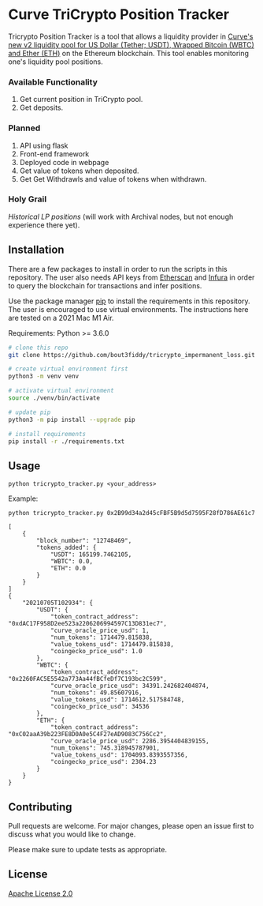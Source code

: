 
# Curve TriCrypto Position Tracker

Tricrypto Position Tracker is a tool that allows a liquidity provider in [Curve's new v2 liquidity pool for US Dollar (Tether; USDT), Wrapped Bitcoin (WBTC) and Ether (ETH)](https://curve.fi/tricrypto) on the Ethereum blockchain. This tool enables monitoring one's liquidity pool positions.

### Available Functionality
1. Get current position in TriCrypto pool.
2. Get deposits.

### Planned
1. API using flask
2. Front-end framework
3. Deployed code in webpage
4. Get value of tokens when deposited.
5. Get Get Withdrawls and value of tokens when withdrawn.

### Holy Grail
*Historical LP positions* (will work with Archival nodes, but not enough experience there yet).

## Installation

There are a few packages to install in order to run the scripts in this repository. The user also needs API keys from [Etherscan](https://etherscan.io/apis) and [Infura](https://infura.io/) in order to query the blockchain for transactions and infer positions.

Use the package manager [pip](https://pip.pypa.io/en/stable/) to install the requirements in this repository. The user is encouraged to use virtual environments. The instructions here are tested on a 2021 Mac M1 Air.

Requirements: Python >= 3.6.0

```bash
# clone this repo
git clone https://github.com/bout3fiddy/tricrypto_impermanent_loss.git

# create virtual environment first
python3 -m venv venv

# activate virtual environment
source ./venv/bin/activate

# update pip
python3 -m pip install --upgrade pip

# install requirements
pip install -r ./requirements.txt
```

## Usage

```shell
python tricrypto_tracker.py <your_address>
```

Example:
```shell
python tricrypto_tracker.py 0x2B99d34a2d45cFBF5B9d5d7595F28fD786AE61c7
```

```shell
[
    {
        "block_number": "12748469",
        "tokens_added": {
            "USDT": 165199.7462105,
            "WBTC": 0.0,
            "ETH": 0.0
        }
    }
]
{
    "20210705T102934": {
        "USDT": {
            "token_contract_address": "0xdAC17F958D2ee523a2206206994597C13D831ec7",
            "curve_oracle_price_usd": 1,
            "num_tokens": 1714479.815838,
            "value_tokens_usd": 1714479.815838,
            "coingecko_price_usd": 1.0
        },
        "WBTC": {
            "token_contract_address": "0x2260FAC5E5542a773Aa44fBCfeDf7C193bc2C599",
            "curve_oracle_price_usd": 34391.242682404874,
            "num_tokens": 49.85607916,
            "value_tokens_usd": 1714612.517584748,
            "coingecko_price_usd": 34536
        },
        "ETH": {
            "token_contract_address": "0xC02aaA39b223FE8D0A0e5C4F27eAD9083C756Cc2",
            "curve_oracle_price_usd": 2286.3954404839155,
            "num_tokens": 745.318945787901,
            "value_tokens_usd": 1704093.8393557356,
            "coingecko_price_usd": 2304.23
        }
    }
}

```

## Contributing
Pull requests are welcome. For major changes, please open an issue first to discuss what you would like to change.

Please make sure to update tests as appropriate.

## License
[Apache License 2.0](https://github.com/bout3fiddy/tricrypto_impermanent_loss/blob/main/LICENSE)
